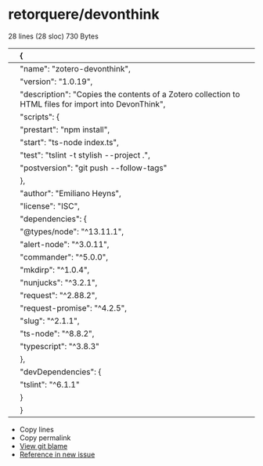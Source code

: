 # retorquere/devonthink

 28 lines \(28 sloc\) 730 Bytes

|  | { |
| :--- | :--- |
|  |  "name": "zotero-devonthink", |
|  |  "version": "1.0.19", |
|  |  "description": "Copies the contents of a Zotero collection to HTML files for import into DevonThink", |
|  |  "scripts": { |
|  |  "prestart": "npm install", |
|  |  "start": "ts-node index.ts", |
|  |  "test": "tslint -t stylish --project .", |
|  |  "postversion": "git push --follow-tags" |
|  |  }, |
|  |  "author": "Emiliano Heyns", |
|  |  "license": "ISC", |
|  |  "dependencies": { |
|  |  "@types/node": "^13.11.1", |
|  |  "alert-node": "^3.0.11", |
|  |  "commander": "^5.0.0", |
|  |  "mkdirp": "^1.0.4", |
|  |  "nunjucks": "^3.2.1", |
|  |  "request": "^2.88.2", |
|  |  "request-promise": "^4.2.5", |
|  |  "slug": "^2.1.1", |
|  |  "ts-node": "^8.8.2", |
|  |  "typescript": "^3.8.3" |
|  |  }, |
|  |  "devDependencies": { |
|  |  "tslint": "^6.1.1" |
|  |  } |
|  | } |

*  Copy lines
*  Copy permalink
* [View git blame](https://github.com/retorquere/devonthink/blame/0637d807752287880e8c2b9b8afd740f77ca2596/package.json)
* [Reference in new issue](https://github.com/retorquere/devonthink/issues/new)

